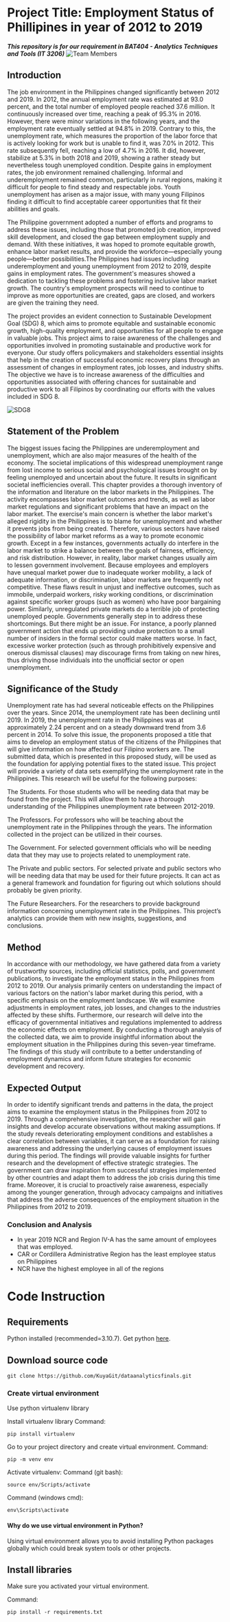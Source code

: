# Project Title: Employment Status of Phillipines in year of 2012 to 2019
***This repository is for our requirement in BAT404 - Analytics Techniques and Tools (IT 3206)***
![Team Members](images/team_members.png)

## Introduction

The job environment in the Philippines changed significantly between 2012 and 2019. In 2012, the annual employment rate was estimated at 93.0 percent, and the total number of employed people reached 37.6 million. It continuously increased over time, reaching a peak of 95.3% in 2016. However, there were minor variations in the following years, and the employment rate eventually settled at 94.8% in 2019. Contrary to this, the unemployment rate, which measures the proportion of the labor force that is actively looking for work but is unable to find it, was 7.0% in 2012. This rate subsequently fell, reaching a low of 4.7% in 2016. It did, however, stabilize at 5.3% in both 2018 and 2019, showing a rather steady but nevertheless tough unemployed condition. Despite gains in employment rates, the job environment remained challenging. Informal and underemployment remained common, particularly in rural regions, making it difficult for people to find steady and respectable jobs. Youth unemployment has arisen as a major issue, with many young Filipinos finding it difficult to find acceptable career opportunities that fit their abilities and goals.

The Philippine government adopted a number of efforts and programs to address these issues, including those that promoted job creation, improved skill development, and closed the gap between employment supply and demand. With these initiatives, it was hoped to promote equitable growth, enhance labor market results, and provide the workforce—especially young people—better possibilities.The Philippines had issues including underemployment and young unemployment from 2012 to 2019, despite gains in employment rates. The government's measures showed a dedication to tackling these problems and fostering inclusive labor market growth. The country's employment prospects will need to continue to improve as more opportunities are created, gaps are closed, and workers are given the training they need.

The project provides an evident connection to Sustainable Development Goal (SDG) 8, which aims to promote equitable and sustainable economic growth, high-quality employment, and opportunities for all people to engage in valuable jobs. This project aims to raise awareness of the challenges and opportunities involved in promoting sustainable and productive work for everyone. Our study offers policymakers and stakeholders essential insights that help in the creation of successful economic recovery plans through an assessment of changes in employment rates, job losses, and industry shifts. The objective we have is to increase awareness of the difficulties and opportunities associated with offering chances for sustainable and productive work to all Filipinos by coordinating our efforts with the values included in SDG 8.

![SDG8](images/sdg8.png)

## Statement of the Problem
The biggest issues facing the Philippines are underemployment and unemployment, which are also major measures of the health of the economy. The societal implications of this widespread unemployment range from lost income to serious social and psychological issues brought on by feeling unemployed and uncertain about the future. It results in significant societal inefficiencies overall. This chapter provides a thorough inventory of the information and literature on the labor markets in the Philippines. The activity encompasses labor market outcomes and trends, as well as labor market regulations and significant problems that have an impact on the labor market. The exercise's main concern is whether the labor market's alleged rigidity in the Philippines is to blame for unemployment and whether it prevents jobs from being created. Therefore, various sectors have raised the possibility of labor market reforms as a way to promote economic growth. Except in a few instances, governments actually do interfere in the labor market to strike a balance between the goals of fairness, efficiency, and risk distribution. However, in reality, labor market changes usually aim to lessen government involvement. Because employees and employers have unequal market power due to inadequate worker mobility, a lack of adequate information, or discrimination, labor markets are frequently not competitive. These flaws result in unjust and ineffective outcomes, such as immobile, underpaid workers, risky working conditions, or discrimination against specific worker groups (such as women) who have poor bargaining power. Similarly, unregulated private markets do a terrible job of protecting unemployed people. Governments generally step in to address these shortcomings. But there might be an issue. For instance, a poorly planned government action that ends up providing undue protection to a small number of insiders in the formal sector could make matters worse. In fact, excessive worker protection (such as through prohibitively expensive and onerous dismissal clauses) may discourage firms from taking on new hires, thus driving those individuals into the unofficial sector or open unemployment.

## Significance of the Study
Unemployment rate has had several noticeable effects on the Philippines over the years. Since 2014, the unemployment rate has been declining until 2019. In 2019, the unemployment rate in the Philippines was at approximately 2.24 percent and on a steady downward trend from 3.6 percent in 2014. To solve this issue, the proponents proposed a title that aims to develop an employment status of the citizens of the Philippines that will give information on how affected our Filipino workers are. The submitted data, which is presented in this proposed study, will be used as the foundation for applying potential fixes to the stated issue. This project will provide a variety of data sets exemplifying the unemployment rate in the Philippines. This research will be useful for the following purposes:

The Students. For those students who will be needing data that may be found from the project. This will allow them to have a thorough understanding of the Philippines unemployment rate between 2012-2019.

The Professors. For professors who will be teaching about the unemployment rate in the Philippines through the years. The information collected in the project can  be utilized in their courses.

The Government. For selected government officials who will be needing data that they may use to projects related to unemployment rate.

The Private and public sectors. For selected private and public sectors who will be needing data that may be used for their future projects. It can act as a general framework and foundation for figuring out which solutions should probably be given priority. 

The Future Researchers. For the researchers to provide background information concerning unemployment rate in the Philippines. This project’s analytics can provide them with new insights, suggestions, and conclusions. 


## Method
In accordance with our methodology, we have gathered data from a variety of trustworthy sources, including official statistics, polls, and government publications, to investigate the employment status in the Philippines from 2012 to 2019. Our analysis primarily centers on understanding the impact of various factors on the nation's labor market during this period, with a specific emphasis on the employment landscape. We will examine adjustments in employment rates, job losses, and changes to the industries affected by these shifts. Furthermore, our research will delve into the efficacy of governmental initiatives and regulations implemented to address the economic effects on employment. By conducting a thorough analysis of the collected data, we aim to provide insightful information about the employment situation in the Philippines during this seven-year timeframe. The findings of this study will contribute to a better understanding of employment dynamics and inform future strategies for economic development and recovery.


## Expected Output
In order to identify significant trends and patterns in the data, the project aims to examine the employment status in the Philippines from 2012 to 2019. Through a comprehensive investigation, the researcher will gain insights and develop accurate observations without making assumptions. If the study reveals deteriorating employment conditions and establishes a clear correlation between variables, it can serve as a foundation for raising awareness and addressing the underlying causes of employment issues during this period. The findings will provide valuable insights for further research and the development of effective strategic strategies. The government can draw inspiration from successful strategies implemented by other countries and adapt them to address the job crisis during this time frame. Moreover, it is crucial to proactively raise awareness, especially among the younger generation, through advocacy campaigns and initiatives that address the adverse consequences of the employment situation in the Philippines from 2012 to 2019.


### Conclusion and Analysis
* In year 2019 NCR and Region IV-A has the same amount of employees that was employed.
* CAR or Cordillera Administrative Region has the least employee status on Philippines
* NCR have the highest employee in all of the regions









# Code Instruction
## Requirements

Python installed (recommended=3.10.7). Get python [here](https://www.python.org/downloads/).

## Download source code

```
git clone https://github.com/KuyaGit/dataanalyticsfinals.git
```
### Create virtual environment

Use python virtualenv library


Install virtualenv library
Command:
```
pip install virtualenv
```
Go to your project directory and create virtual environment.
Command:
```
pip -m venv env
```
Activate virtualenv:
Command (git bash):
```
source env/Scripts/activate
```
Command (windows cmd):
```
env\Scripts\activate
```

#### Why do we use virtual environment in Python?

Using virtual environment allows you to avoid installing Python packages globally which could break system tools or other projects.

## Install libraries


Make sure you activated your virtual environment.

Command:
```
pip install -r requirements.txt
```
